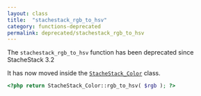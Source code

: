 ```yaml
---
layout: class
title:  "stachestack_rgb_to_hsv"
category: functions-deprecated
permalink: deprecated/stachestack_rgb_to_hsv
---
```


The `stachestack_rgb_to_hsv` function has been deprecated since StacheStack 3.2

It has now moved inside the [`StacheStack_Color`](/classes/StacheStack_Color) class.

```php
<?php return StacheStack_Color::rgb_to_hsv( $rgb ); ?>
```